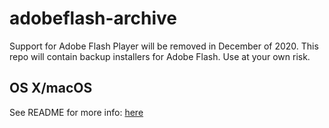 # adobeflash-archive
Support for Adobe Flash Player will be removed in December of 2020. This repo will contain backup installers for Adobe Flash. Use at your own risk.

## OS X/macOS
See README for more info: [here](https://github.com/7468696e6b/adobeflash-archive/blob/master/macosx10_10-10_15/README.md)
